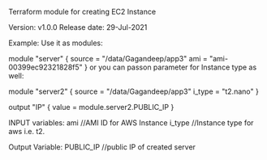 Terraform module for creating EC2 Instance


Version: v1.0.0 
Release date: 29-Jul-2021

Example:
Use it as modules:

module "server" {
    source = "/data/Gagandeep/app3"
    ami = "ami-00399ec92321828f5"
}
 or you can passon parameter for Instance type as well:

module "server2" {
    source = "/data/Gagandeep/app3"
    i_type = "t2.nano"
}

output "IP" {
 value = module.server2.PUBLIC_IP
}

INPUT variables: 
ami //AMI ID for AWS Instance
i_type //Instance type for aws i.e. t2.

Output Variable:
PUBLIC_IP   //public IP of created server
